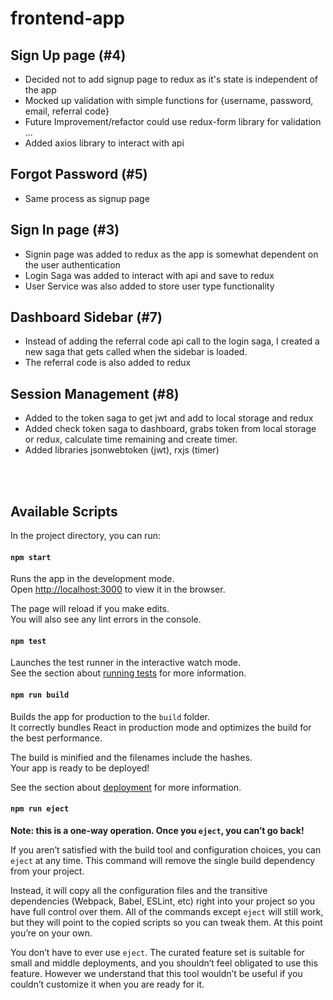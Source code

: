 # frontend-app
## Sign Up page (#4)
- Decided not to add signup page to redux as it's state is independent of the app
- Mocked up validation with simple functions for {username, password, email, referral code}
- Future Improvement/refactor could use redux-form library for validation ...
- Added axios library to interact with api

## Forgot Password (#5)
- Same process as signup page

## Sign In page (#3)
- Signin page was added to redux as the app is somewhat dependent on the user authentication
- Login Saga was added to interact with api and save to redux
- User Service was also added to store user type functionality

## Dashboard Sidebar (#7)
- Instead of adding the referral code api call to the login saga, I created a new saga that
gets called when the sidebar is loaded.
- The referral code is also added to redux

## Session Management (#8)
- Added to the token saga to get jwt and add to local storage and redux
- Added check token saga to dashboard, grabs token from local storage or redux,
calculate time remaining and create timer.
- Added libraries jsonwebtoken (jwt), rxjs (timer)

<br>
<br>

## Available Scripts

In the project directory, you can run:

#### `npm start`

Runs the app in the development mode.<br>
Open [http://localhost:3000](http://localhost:3000) to view it in the browser.

The page will reload if you make edits.<br>
You will also see any lint errors in the console.

#### `npm test`

Launches the test runner in the interactive watch mode.<br>
See the section about [running tests](https://facebook.github.io/create-react-app/docs/running-tests) for more information.

#### `npm run build`

Builds the app for production to the `build` folder.<br>
It correctly bundles React in production mode and optimizes the build for the best performance.

The build is minified and the filenames include the hashes.<br>
Your app is ready to be deployed!

See the section about [deployment](https://facebook.github.io/create-react-app/docs/deployment) for more information.

#### `npm run eject`

**Note: this is a one-way operation. Once you `eject`, you can’t go back!**

If you aren’t satisfied with the build tool and configuration choices, you can `eject` at any time. This command will remove the single build dependency from your project.

Instead, it will copy all the configuration files and the transitive dependencies (Webpack, Babel, ESLint, etc) right into your project so you have full control over them. All of the commands except `eject` will still work, but they will point to the copied scripts so you can tweak them. At this point you’re on your own.

You don’t have to ever use `eject`. The curated feature set is suitable for small and middle deployments, and you shouldn’t feel obligated to use this feature. However we understand that this tool wouldn’t be useful if you couldn’t customize it when you are ready for it.
